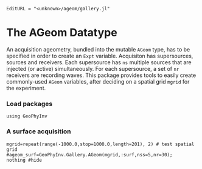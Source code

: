 ```@meta
EditURL = "<unknown>/ageom/gallery.jl"
```

# The AGeom Datatype

An acquisition ageometry, bundled into the mutable `AGeom` type,
has to be specified in order to
create an `Expt` variable.
Acquisiton has supersources, sources and receivers.
Each supersource has `ns` multiple sources that are
injected (or active) simultaneously.
For each supersource,
a set of `nr` receivers are
recording waves.
This package provides tools to easily create commonly-used `AGeom` variables,
after deciding on a spatial grid `mgrid` for the experiment.

### Load packages

```@example gallery
using GeoPhyInv
```

### A surface acquisition

```@example gallery
mgrid=repeat(range(-1000.0,stop=1000.0,length=201), 2) # test spatial grid
#ageom_surf=GeoPhyInv.Gallery.AGeom(mgrid,:surf,nss=5,nr=30);
nothing #hide
```

